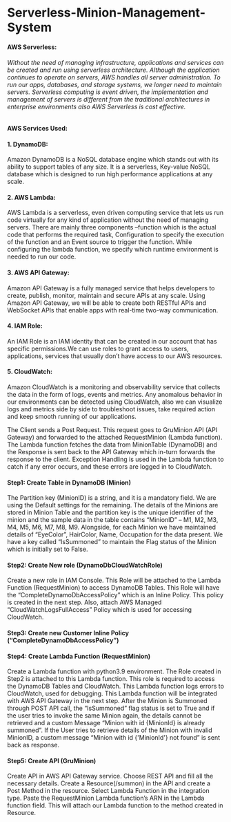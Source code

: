 # Serverless-Minion-Management-System


#### AWS Serverless:
###### Without the need of managing infrastructure, applications and services can be created and run using serverless architecture. Although the application continues to operate on servers, AWS handles all server administration. To run our apps, databases, and storage systems, we longer need to maintain servers. Serverless computing is event driven, the implementation and management of servers is different from the traditional architectures in enterprise environments also AWS Serverless is cost effective.
#### AWS Services Used:
#### 1. DynamoDB:
Amazon DynamoDB is a NoSQL database engine which stands out with its ability to support tables of any size. It is a serverless, Key-value NoSQL database which is designed to run high performance applications at any scale.
#### 2. AWS Lambda:
AWS Lambda is a serverless, even driven computing service that lets us run code virtually for any kind of application without the need of managing servers. There are mainly three components –function which is the actual code that performs the required task, Configuration to specify the execution of the function and an Event source to trigger the function. While configuring the lambda function, we specify which runtime environment is needed to run our code.
#### 3. AWS API Gateway:
Amazon API Gateway is a fully managed service that helps developers to create, publish, monitor, maintain and secure APIs at any scale. Using Amazon API Gateway, we will be able to create both RESTful APIs and WebSocket APIs that enable apps with real-time two-way communication. 
#### 4. IAM Role:
An IAM Role is an IAM identity that can be created in our account that has specific permissions.We can use roles to grant access to users, applications, services that usually don’t have access to our AWS resources.
#### 5. CloudWatch:
Amazon CloudWatch is a monitoring and observability service that collects the data in the form of logs, events and metrics. Any anomalous behavior in our environments can be detected using CloudWatch, also we can visualize logs and metrics side by side to troubleshoot issues, take required action and keep smooth running of our applications.


The Client sends a Post Request. This request goes to GruMinion API (API Gateway) and forwarded to the attached RequestMinion (Lambda function). The Lambda function fetches the data from MinionTable (DynamoDB) and the Response is sent back to the API Gateway which in-turn forwards the response to the client. Exception Handling is used in the Lambda function to catch if any error occurs, and these errors are logged in to CloudWatch.
#### Step1: Create Table in DynamoDB (Minion)
The Partition key (MinionID) is a string, and it is a mandatory field. We are using the Default settings for the remaining. The details of the Minions are stored in Minion Table and the partition key is the unique identifier of the minion and the sample data in the table contains “MinionID” – M1, M2, M3, M4, M5, M6, M7, M8, M9. 
Alongside, for each Minion we have maintained details of “EyeColor”, HairColor, Name, Occupation for the data present. We have a key called “IsSummoned” to maintain the Flag status of the Minion which is initially set to False.
#### Step2: Create New role (DynamoDbCloudWatchRole)
Create a new role in IAM Console. This Role will be attached to the Lambda Function (RequestMinion) to access DynamoDB Tables. This Role will have the “CompleteDynamoDbAccessPolicy” which is an Inline Policy. This policy is created in the next step. Also, attach AWS Managed “CloudWatchLogsFullAccess” Policy which is used for accessing CloudWatch.
#### Step3: Create new Customer Inline Policy (“CompleteDynamoDbAccessPolicy”)
#### Step4: Create Lambda Function (RequestMinion)
Create a Lambda function with python3.9 environment. The Role created in Step2 is attached to this Lambda function. This role is required to access the DynamoDB Tables and CloudWatch. This Lambda function logs errors to CloudWatch, used for debugging. This Lambda function will be integrated with AWS API Gateway in the next step.
After the Minion is Summoned through POST API call, the “IsSummoned” flag status is set to True and if the user tries to invoke the same Minion again, the details cannot be retrieved and a custom Message “Minion with id {MinionId} is already summoned”.
If the User tries to retrieve details of the Minion with invalid MinionID, a custom message “Minion with id {'MinionId'} not found” is sent back as response.
#### Step5: Create API (GruMinion)
Create API in AWS API Gateway service. Choose REST API and fill all the necessary details. Create a Resource(/summon) in the API and create a Post Method in the resource. Select Lambda Function in the integration type. Paste the RequestMinion Lambda function’s ARN in the Lambda function field. This will attach our Lambda function to the method created in Resource.
